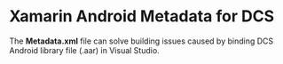# Xamarin Android Metadata for DCS
The **Metadata.xml** file can solve building issues caused by binding DCS Android library file (.aar) in Visual Studio.